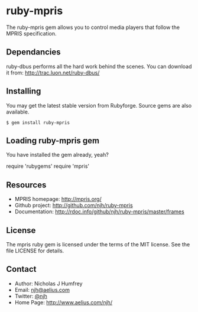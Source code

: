 ruby-mpris
==========

The ruby-mpris gem allows you to control media players that follow the MPRIS specification.

Dependancies
------------

ruby-dbus performs all the hard work behind the scenes.
You can download it from: http://trac.luon.net/ruby-dbus/

Installing
----------

You may get the latest stable version from Rubyforge. Source gems are also available.

    $ gem install ruby-mpris

Loading ruby-mpris gem
----------------------

You have installed the gem already, yeah?

 require 'rubygems'
 require 'mpris'


Resources
---------

* MPRIS homepage: http://mpris.org/
* Github project: http://github.com/njh/ruby-mpris
* Documentation: http://rdoc.info/github/njh/ruby-mpris/master/frames


License
-------

The mpris ruby gem is licensed under the terms of the MIT license.
See the file LICENSE for details.


Contact
-------

* Author:    Nicholas J Humfrey
* Email:     njh@aelius.com
* Twitter:   [@njh](http://twitter.com/njh)
* Home Page: http://www.aelius.com/njh/
